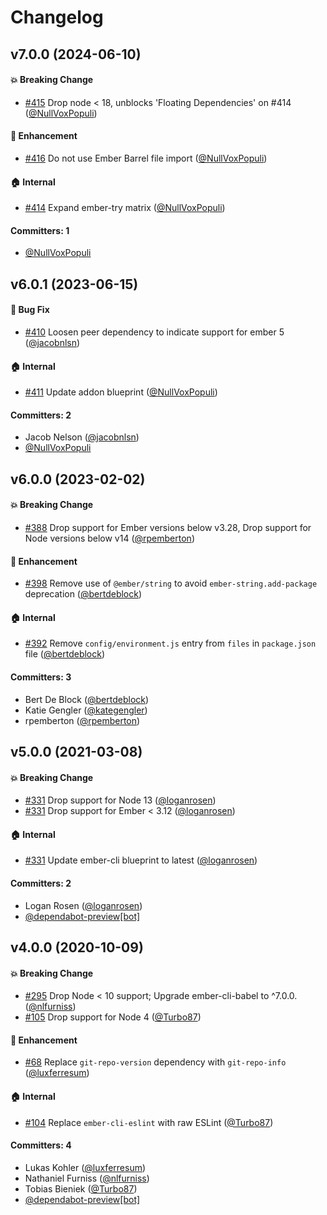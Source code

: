 # Changelog




## v7.0.0 (2024-06-10)

#### :boom: Breaking Change
* [#415](https://github.com/ember-cli/ember-cli-app-version/pull/415) Drop node < 18, unblocks 'Floating Dependencies' on #414 ([@NullVoxPopuli](https://github.com/NullVoxPopuli))

#### :rocket: Enhancement
* [#416](https://github.com/ember-cli/ember-cli-app-version/pull/416) Do not use Ember Barrel file import ([@NullVoxPopuli](https://github.com/NullVoxPopuli))

#### :house: Internal
* [#414](https://github.com/ember-cli/ember-cli-app-version/pull/414) Expand ember-try matrix ([@NullVoxPopuli](https://github.com/NullVoxPopuli))

#### Committers: 1
- [@NullVoxPopuli](https://github.com/NullVoxPopuli)

## v6.0.1 (2023-06-15)

#### :bug: Bug Fix
* [#410](https://github.com/ember-cli/ember-cli-app-version/pull/410) Loosen peer dependency to indicate support for ember 5 ([@jacobnlsn](https://github.com/jacobnlsn))

#### :house: Internal
* [#411](https://github.com/ember-cli/ember-cli-app-version/pull/411) Update addon blueprint ([@NullVoxPopuli](https://github.com/NullVoxPopuli))

#### Committers: 2
- Jacob Nelson ([@jacobnlsn](https://github.com/jacobnlsn))
- [@NullVoxPopuli](https://github.com/NullVoxPopuli)


## v6.0.0 (2023-02-02)

#### :boom: Breaking Change
* [#388](https://github.com/ember-cli/ember-cli-app-version/pull/388) Drop support for Ember versions below v3.28, Drop support for Node versions below v14 ([@rpemberton](https://github.com/rpemberton))

#### :rocket: Enhancement
* [#398](https://github.com/ember-cli/ember-cli-app-version/pull/398) Remove use of `@ember/string` to avoid `ember-string.add-package` deprecation ([@bertdeblock](https://github.com/bertdeblock))

#### :house: Internal
* [#392](https://github.com/ember-cli/ember-cli-app-version/pull/392) Remove `config/environment.js` entry from `files` in `package.json` file ([@bertdeblock](https://github.com/bertdeblock))

#### Committers: 3
- Bert De Block ([@bertdeblock](https://github.com/bertdeblock))
- Katie Gengler ([@kategengler](https://github.com/kategengler))
- rpemberton ([@rpemberton](https://github.com/rpemberton))


## v5.0.0 (2021-03-08)

#### :boom: Breaking Change
* [#331](https://github.com/ember-cli/ember-cli-app-version/pull/331) Drop support for Node 13 ([@loganrosen](https://github.com/loganrosen))
* [#331](https://github.com/ember-cli/ember-cli-app-version/pull/331) Drop support for Ember < 3.12 ([@loganrosen](https://github.com/loganrosen))

#### :house: Internal
* [#331](https://github.com/ember-cli/ember-cli-app-version/pull/331) Update ember-cli blueprint to latest ([@loganrosen](https://github.com/loganrosen))

#### Committers: 2
- Logan Rosen ([@loganrosen](https://github.com/loganrosen))
- [@dependabot-preview[bot]](https://github.com/apps/dependabot-preview)


## v4.0.0 (2020-10-09)

#### :boom: Breaking Change
* [#295](https://github.com/ember-cli/ember-cli-app-version/pull/295) Drop Node < 10 support; Upgrade ember-cli-babel to ^7.0.0. ([@nlfurniss](https://github.com/nlfurniss))
* [#105](https://github.com/ember-cli/ember-cli-app-version/pull/105) Drop support for Node 4 ([@Turbo87](https://github.com/Turbo87))

#### :rocket: Enhancement
* [#68](https://github.com/ember-cli/ember-cli-app-version/pull/68) Replace `git-repo-version` dependency with `git-repo-info` ([@luxferresum](https://github.com/luxferresum))

#### :house: Internal
* [#104](https://github.com/ember-cli/ember-cli-app-version/pull/104) Replace `ember-cli-eslint` with raw ESLint ([@Turbo87](https://github.com/Turbo87))

#### Committers: 4
- Lukas Kohler ([@luxferresum](https://github.com/luxferresum))
- Nathaniel Furniss ([@nlfurniss](https://github.com/nlfurniss))
- Tobias Bieniek ([@Turbo87](https://github.com/Turbo87))
- [@dependabot-preview[bot]](https://github.com/apps/dependabot-preview)


